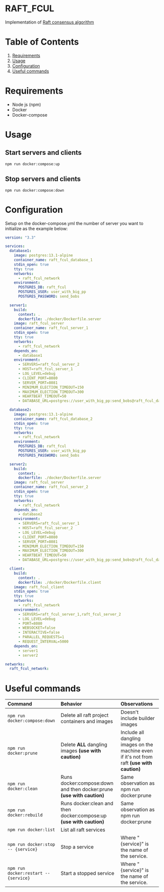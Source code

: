 # **RAFT_FCUL**

Implementation of [Raft consensus algorithm](https://raft.github.io/)

# Table of Contents

1. [Requirements](#requirements)
2. [Usage](#usage)
3. [Configuration](#configuration)
4. [Useful commands](#useful-commands)

# Requirements

- Node js (npm)
- Docker
- Docker-compose

# Usage

## Start servers and clients

```
npm run docker:compose:up
```

## Stop servers and clients

```
npm run docker:compose:down
```

# Configuration

Setup on the docker-compose.yml the number of server you want to initialize as the example below:

```yaml
version: "3.3"

services:
  database1:
    image: postgres:13.1-alpine
    container_name: raft_fcul_database_1
    stdin_open: true
    tty: true
    networks:
      - raft_fcul_network
    environment:
      POSTGRES_DB: raft_fcul
      POSTGRES_USER: user_with_big_pp
      POSTGRES_PASSWORD: send_bobs

  server1:
    build:
      context: .
      dockerfile: ./docker/Dockerfile.server
    image: raft_fcul_server
    container_name: raft_fcul_server_1
    stdin_open: true
    tty: true
    networks:
      - raft_fcul_network
    depends_on:
      - database1
    environment:
      - SERVERS=raft_fcul_server_2
      - HOST=raft_fcul_server_1
      - LOG_LEVEL=debug
      - CLIENT_PORT=8080
      - SERVER_PORT=8081
      - MINIMUM_ELECTION_TIMEOUT=150
      - MAXIMUM_ELECTION_TIMEOUT=300
      - HEARTBEAT_TIMEOUT=50
      - DATABASE_URL=postgres://user_with_big_pp:send_bobs@raft_fcul_database_1:5432/raft_fcul

  database2:
    image: postgres:13.1-alpine
    container_name: raft_fcul_database_2
    stdin_open: true
    tty: true
    networks:
      - raft_fcul_network
    environment:
      POSTGRES_DB: raft_fcul
      POSTGRES_USER: user_with_big_pp
      POSTGRES_PASSWORD: send_bobs

  server2:
    build:
      context: .
      dockerfile: ./docker/Dockerfile.server
    image: raft_fcul_server
    container_name: raft_fcul_server_2
    stdin_open: true
    tty: true
    networks:
      - raft_fcul_network
    depends_on:
      - database2
    environment:
      - SERVERS=raft_fcul_server_1
      - HOST=raft_fcul_server_2
      - LOG_LEVEL=debug
      - CLIENT_PORT=8080
      - SERVER_PORT=8081
      - MINIMUM_ELECTION_TIMEOUT=150
      - MAXIMUM_ELECTION_TIMEOUT=300
      - HEARTBEAT_TIMEOUT=50
      - DATABASE_URL=postgres://user_with_big_pp:send_bobs@raft_fcul_database_2:5432/raft_fcul

  client:
    build:
      context: .
      dockerfile: ./docker/Dockerfile.client
    image: raft_fcul_client
    stdin_open: true
    tty: true
    networks:
      - raft_fcul_network
    environment:
      - SERVERS=raft_fcul_server_1,raft_fcul_server_2
      - LOG_LEVEL=debug
      - PORT=8080
      - WEBSOCKET=false
      - INTERACTIVE=false
      - PARALLEL_REQUESTS=1
      - REQUEST_INTERVAL=5000
    depends_on:
      - server1
      - server2

networks:
  raft_fcul_network:
```

# Useful commands

| Command                               | Behavior                                                              | Observations                                                                                 |
| :------------------------------------ | :-------------------------------------------------------------------- | :------------------------------------------------------------------------------------------- |
| `npm run docker:compose:down`         | Delete all raft project containers and images                         | Doesn't include builder images                                                               |
| `npm run docker:prune`                | Delete **ALL** dangling images **(use with caution)**                 | Include all dangling images on the machine even if it's not from raft **(use with caution)** |
| `npm run docker:clean`                | Runs docker:compose:down and then docker:prune **(use with caution)** | Same observation as npm run docker:prune                                                     |
| `npm run docker:rebuild`              | Runs docker:clean and then docker:compose:up **(use with caution)**   | Same observation as npm run docker:prune                                                     |
| `npm run docker:list`                 | List all raft services                                                |                                                                                              |
| `npm run docker:stop -- {service}`    | Stop a service                                                        | Where "{service}" is the name of the service.                                                |
| `npm run docker:restart -- {service}` | Start a stopped service                                               | Where "{service}" is the name of the service.                                                |
